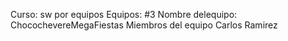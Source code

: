 Curso: sw por equipos
Equipos: #3
Nombre delequipo: ChocochevereMegaFiestas
Miembros del equipo
Carlos Ramirez